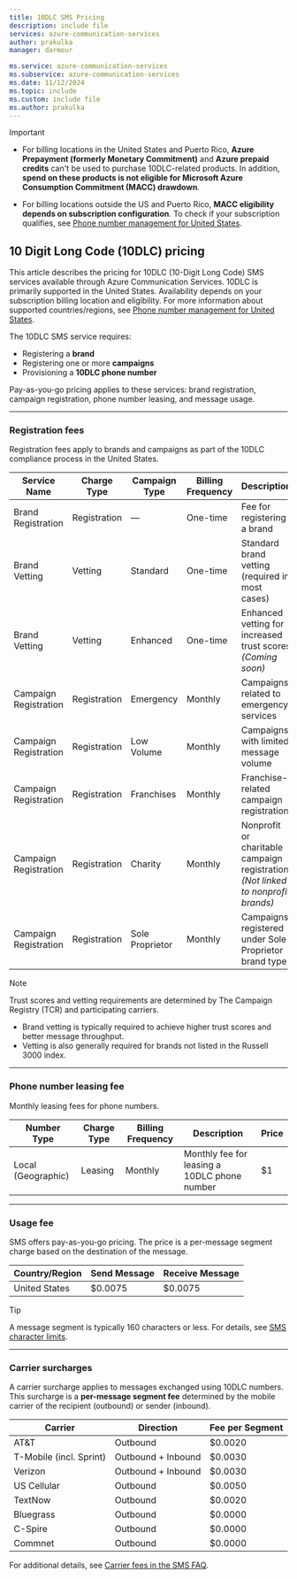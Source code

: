 ```yaml
---
title: 10DLC SMS Pricing
description: include file
services: azure-communication-services
author: prakulka
manager: darmour

ms.service: azure-communication-services
ms.subservice: azure-communication-services
ms.date: 11/12/2024 
ms.topic: include
ms.custom: include file
ms.author: prakulka
---
```

> [!IMPORTANT]
>
> - For billing locations in the United States and Puerto Rico, **Azure Prepayment (formerly Monetary Commitment)** and **Azure prepaid credits** can't be used to purchase 10DLC-related products. In addition, **spend on these products is not eligible for Microsoft Azure Consumption Commitment (MACC) drawdown**.
>
> - For billing locations outside the US and Puerto Rico, **MACC eligibility depends on subscription configuration**. To check if your subscription qualifies, see [Phone number management for United States](https://learn.microsoft.com/en-us/azure/communication-services/concepts/numbers/phone-number-management-for-united-states).

## 10 Digit Long Code (10DLC) pricing

This article describes the pricing for 10DLC (10-Digit Long Code) SMS services available through Azure Communication Services. 10DLC is primarily supported in the United States. Availability depends on your subscription billing location and eligibility. For more information about supported countries/regions, see [Phone number management for United States](../../concepts/numbers/phone-number-management-for-united-states.md).

The 10DLC SMS service requires:
- Registering a **brand**
- Registering one or more **campaigns**
- Provisioning a **10DLC phone number**

Pay-as-you-go pricing applies to these services: brand registration, campaign registration, phone number leasing, and message usage.

---

### Registration fees

Registration fees apply to brands and campaigns as part of the 10DLC compliance process in the United States.

| Service Name           | Charge Type     | Campaign Type       | Billing Frequency | Description                                                                 | Price |
|------------------------|------------------|----------------------|-------------------|-----------------------------------------------------------------------------|--------|
| Brand Registration     | Registration     | —                    | One-time          | Fee for registering a brand                                                 | $4     |
| Brand Vetting          | Vetting          | Standard             | One-time          | Standard brand vetting (required in most cases)                             | $40    |
| Brand Vetting          | Vetting          | Enhanced             | One-time          | Enhanced vetting for increased trust scores *(Coming soon)*                 | –      |
| Campaign Registration  | Registration     | Emergency            | Monthly           | Campaigns related to emergency services                                     | $5     |
| Campaign Registration  | Registration     | Low Volume           | Monthly           | Campaigns with limited message volume                                       | $1.50  |
| Campaign Registration  | Registration     | Franchises           | Monthly           | Franchise-related campaign registration                                     | $30    |
| Campaign Registration  | Registration     | Charity              | Monthly           | Nonprofit or charitable campaign registration *(Not linked to nonprofit brands)* | $3     |
| Campaign Registration  | Registration     | Sole Proprietor      | Monthly           | Campaigns registered under Sole Proprietor brand type                       | $2     |

> [!NOTE]
> Trust scores and vetting requirements are determined by The Campaign Registry (TCR) and participating carriers.
> - Brand vetting is typically required to achieve higher trust scores and better message throughput.
> - Vetting is also generally required for brands not listed in the Russell 3000 index.

---

### Phone number leasing fee

Monthly leasing fees for phone numbers.

| Number Type       | Charge Type | Billing Frequency | Description                                      | Price |
|-------------------|-------------|-------------------|--------------------------------------------------|--------|
| Local (Geographic) | Leasing     | Monthly           | Monthly fee for leasing a 10DLC phone number     | $1     |

---

### Usage fee

SMS offers pay-as-you-go pricing. The price is a per-message segment charge based on the destination of the message.

| Country/Region  | Send Message | Receive Message |
|-----------------|--------------|-----------------|
| United States   | $0.0075      | $0.0075         |

> [!TIP]
> A message segment is typically 160 characters or less. For details, see [SMS character limits](../sms/sms-faq.md#what-is-the-sms-character-limit).

---

### Carrier surcharges

A carrier surcharge applies to messages exchanged using 10DLC numbers. This surcharge is a **per-message segment fee** determined by the mobile carrier of the recipient (outbound) or sender (inbound).

| Carrier                        | Direction            | Fee per Segment |
|-------------------------------|-----------------------|------------------|
| AT&T                          | Outbound              | $0.0020          |
| T-Mobile (incl. Sprint)       | Outbound + Inbound    | $0.0030          |
| Verizon                       | Outbound + Inbound    | $0.0030          |
| US Cellular                   | Outbound              | $0.0050          |
| TextNow                       | Outbound              | $0.0020          |
| Bluegrass                     | Outbound              | $0.0000          |
| C-Spire                       | Outbound              | $0.0000          |
| Commnet                       | Outbound              | $0.0000          |

For additional details, see [Carrier fees in the SMS FAQ](../sms/sms-faq.md#carrier-fees).

